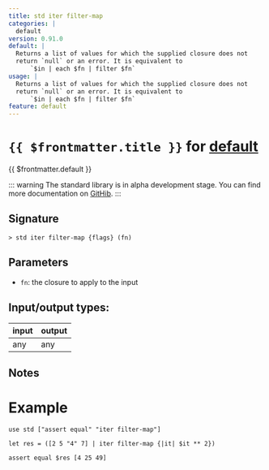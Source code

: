 ```yaml
---
title: std iter filter-map
categories: |
  default
version: 0.91.0
default: |
  Returns a list of values for which the supplied closure does not
  return `null` or an error. It is equivalent to 
      `$in | each $fn | filter $fn`
usage: |
  Returns a list of values for which the supplied closure does not
  return `null` or an error. It is equivalent to 
      `$in | each $fn | filter $fn`
feature: default
---
```

<!-- This file is automatically generated. Please edit the command in https://github.com/nushell/nushell instead. -->

# `{{ $frontmatter.title }}` for [default](/commands/categories/default.md)

<div class='command-title'>{{ $frontmatter.default }}</div>


::: warning
The standard library is in alpha development stage. You can find more documentation on [GitHib](https://github.com/nushell/nushell/tree/main/crates/nu-std).
:::
## Signature

```> std iter filter-map {flags} (fn)```

## Parameters

 -  `fn`: the closure to apply to the input


## Input/output types:

| input | output |
| ----- | ------ |
| any   | any    |

## Notes
# Example
```nu
use std ["assert equal" "iter filter-map"]

let res = ([2 5 "4" 7] | iter filter-map {|it| $it ** 2})

assert equal $res [4 25 49]
```